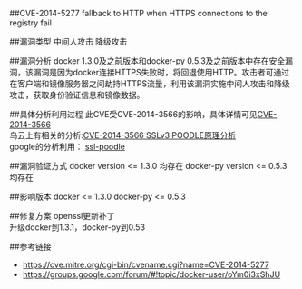 ##CVE-2014-5277  fallback to HTTP when HTTPS connections to the registry fail 


##漏洞类型
中间人攻击  降级攻击


##漏洞分析
docker 1.3.0及之前版本和docker-py 0.5.3及之前版本中存在安全漏洞，该漏洞是因为docker连接HTTPS失败时，将回退使用HTTP。攻击者可通过在客户端和镜像服务器之间劫持HTTPS流量，利用该漏洞实施中间人攻击和降级攻击，获取身份验证信息和镜像数据。


##具体分析利用过程
此CVE受CVE-2014-3566的影响，具体详情可见[CVE-2014-3566](http://cve.mitre.org/cgi-bin/cvename.cgi?name=CVE-2014-3566)  
乌云上有相关的分析:[CVE-2014-3566 SSLv3 POODLE原理分析](http://drops.wooyun.org/papers/3194)  
google的分析利用： [ssl-poodle](https://www.openssl.org/~bodo/ssl-poodle.pdf)



##漏洞验证方式
docker version  <= 1.3.0 均存在
docker-py version  <= 0.5.3 均存在



##影响版本
docker  <= 1.3.0 
docker-py <= 0.5.3 



##修复方案
openssl更新补丁   
升级docker到1.3.1，docker-py到0.53

##参考链接
- https://cve.mitre.org/cgi-bin/cvename.cgi?name=CVE-2014-5277
- https://groups.google.com/forum/#!topic/docker-user/oYm0i3xShJU